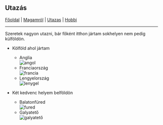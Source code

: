 ## Utazás


[Főoldal](http://mcsakanyi.github.io) | [Magamról](http://mcsakanyi.github.io/mcsakanyi.github.io/magamrol.md) | [Utazas](http://mcsakanyi.github.io/mcsakanyi.github.io/utazas.md) | [Hobbi](http://mcsakanyi.github.io/mcsakanyi.github.io/hobbi.md)
<hr>

Szeretek nagyon utazni, bár főként itthon jártam sokhelyen nem pedig külföldön.


  - Kölföld ahol jártam 
    - Anglia<br> ![angol](https://magyaroldal.co.uk/wp-content/uploads/2019/11/england-flag-e1573212105213.png)
    - Franciaország<br> ![francia](https://militariatrend.hu/image/cache/catalog/Sturm/Z%C3%A1szl%C3%B3/16730000-francia-150x150h.jpg)
    - Lengyelország<br>  ![lenygel](https://encrypted-tbn0.gstatic.com/images?q=tbn%3AANd9GcTGHPG46lveLCb5IKJ-lkbjPYMniTiXh0iJvWxKn98zGIdQvWiw&usqp=CAU)
    
  - Két kedvenc helyem belföldön
    - Balatonfüred<br> ![fured](https://aff.bstatic.com/images/hotel/max600/875/87519952.jpg)  
    - Galyatető <br>
      ![galyatető](https://cdn.nwmgroups.hu/s/img/i/1811/20181127kekestetogalyaho2.jpg?w=543&h=407)
